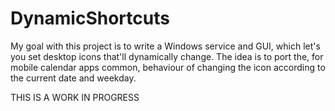 # DynamicShortcuts
My goal with this project is to write a Windows service and GUI, which let's you set desktop icons that'll dynamically change. The idea is to port the, for mobile calendar apps common, behaviour of changing the icon according to the current date and weekday.

THIS IS A WORK IN PROGRESS
